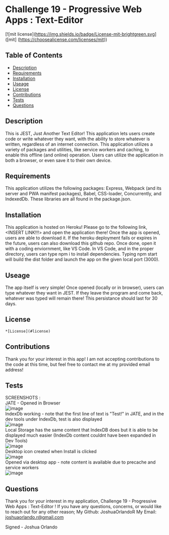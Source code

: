 
  # Challenge 19 - Progressive Web Apps : Text-Editor 

  [![mit license](https://img.shields.io/badge/License-mit-brightgreen.svg] ([mit] (https://choosealicense.com/licenses/mit))
  
  ## Table of Contents 
  * [Description](#description) 
  * [Requirements](#requirements) 
  * [Installation](#installation) 
  * [Useage](#useage) 
  * [License](#license) 
  * [Contributions](#contributions)
  * [Tests](#tests) 
  * [Questions](#questions) 
 
  ## Description
  This is JEST, Just Another Text Editor! This application lets users create code or write whatever they want, with the ability to store whatever is written, regardless of an internet connection. This application utilizes a variety of packages and utilities, like service workers and caching, to enable this offline (and online) operation. Users can utilize the application in both a browser, or even save it to their own device.  

  ## Requirements
  This application utilizes the following packages: Express, Webpack (and its server and PWA manifest packages), Babel, CSS-loader, Concurrently, and IndexedDb. These libraries are all found in the package.json. 

  ## Installation
  This application is hosted on Heroku! Please go to the following link, <INSERT LINK!!!> and open the application there! Once the app is opened, users are able to download it. If the heroku deployment fails or expires in the future, users can also download this github repo. Once done, open it with a coding enviornment, like VS Code. In VS Code, and in the proper directory, users can type npm i to install dependencies. Typing npm start will build the dist folder and launch the app on the given local port (3000).

  ## Useage
  The app itself is very simple! Once opened (locally or in browser), users can type whatever they want in JEST. If they leave the program and come back, whatever was typed will remain there! This persistance should last for 30 days. 

  ## License 
  
    *[License](#license)

  ## Contributions
  Thank you for your interest in this app! I am not accepting contributions to the code at this time, but feel free to contact me at my provided email address!

  ## Tests 
  SCREENSHOTS : 
  <br>
  JATE - Opened in Browser
  <br>
  ![image](https://user-images.githubusercontent.com/114437149/222728536-fde1830b-1a12-4d21-a5f7-37d73e20fabc.png)
  <br>
  IndexDb working - note that the first line of text is "Test!" in JATE, and in the dev tools under IndexDb, test is also displayed
  <br>
  ![image](https://user-images.githubusercontent.com/114437149/222729311-ab501eef-edcb-4c59-8c0c-68d10748dde3.png)
  <br>
  Local Storage has the same content that IndexDB does but it is able to be displayed much easier (IndexDb content couldnt have been expanded in Dev Tools)
  <br>
  ![image](https://user-images.githubusercontent.com/114437149/222729614-a12c3284-ecca-4522-b577-5075ba3af37f.png)
  <br>
  Desktop icon created when Install is clicked
  <br>
  ![image](https://user-images.githubusercontent.com/114437149/222730069-a95fff8b-de19-461e-b2ca-f88b4881f414.png)
  <br>
  Opened via desktop app - note content is available due to precache and service workers 
  <br>
  ![image](https://user-images.githubusercontent.com/114437149/222730306-0cba690b-3db9-4bf3-9c92-65923f59a4f0.png)
  <br>


  ## Questions 
  Thank you for your interest in my application, Challenge 19 - Progressive Web Apps : Text-Editor ! 
  If you have any questions, concerns, or would like to reach out for any other reason;
  My Github: JoshuaOrlandoR
  My Email: joshuaorlando.r@gmail.com


  Signed - Joshua Orlando
